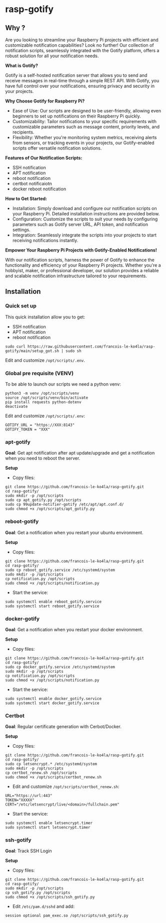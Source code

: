 # rasp-gotify

## Why ?

Are you looking to streamline your Raspberry Pi projects with efficient and customizable notification capabilities? Look no further! Our collection of notification scripts, seamlessly integrated with the Gotify platform, offers a robust solution for all your notification needs.

**What is Gotify?**

Gotify is a self-hosted notification server that allows you to send and receive messages in real-time through a simple REST API. With Gotify, you have full control over your notifications, ensuring privacy and security in your projects.

**Why Choose Gotify for Raspberry Pi?**
- Ease of Use: Our scripts are designed to be user-friendly, allowing even beginners to set up notifications on their Raspberry Pi quickly.
- Customizability: Tailor notifications to your specific requirements with customizable parameters such as message content, priority levels, and recipients.
- Flexibility: Whether you're monitoring system metrics, receiving alerts from sensors, or tracking events in your projects, our Gotify-enabled scripts offer versatile notification solutions.

**Features of Our Notification Scripts:**
- SSH notification
- APT notification
- reboot notification
- certbot notificaiotn
- docker reboot notification
  
**How to Get Started:**

- Installation: Simply download and configure our notification scripts on your Raspberry Pi. Detailed installation instructions are provided below.
- Configuration: Customize the scripts to suit your needs by configuring parameters such as Gotify server URL, API token, and notification settings.
- Integration: Seamlessly integrate the scripts into your projects to start receiving notifications instantly.

**Empower Your Raspberry Pi Projects with Gotify-Enabled Notifications!**

With our notification scripts, harness the power of Gotify to enhance the functionality and efficiency of your Raspberry Pi projects. Whether you're a hobbyist, maker, or professional developer, our solution provides a reliable and scalable notification infrastructure tailored to your requirements.

## Installation
### Quick set up

This quick installation allow you to get:
- SSH notification
- APT notification
- reboot notification

```
sudo curl https://raw.githubusercontent.com/francois-le-ko4la/rasp-gotify/main/setup_got.sh | sudo sh
```
Edit and customize `/opt/scripts/.env`.

### Global pre requisite (VENV)

To be able to launch our scripts we need a python venv:

```
python3 -m venv /opt/scripts/venv
source /opt/scripts/venv/bin/activate
pip install requests python-dotenv
deactivate
```

Edit and customize `/opt/scripts/.env`:
```
GOTIFY_URL = "https://XXX:8143"
GOTIFY_TOKEN = "XXX"
```

### apt-gotify
**Goal**:
Get apt notification after apt update/upgrade and get a notification when you need to reboot the server.

**Setup**
- Copy files:
```
git clone https://github.com/francois-le-ko4la/rasp-gotify.git
cd rasp-gotify/
sudo mkdir -p /opt/scripts
sudo cp apt_gotify.py /opt/scripts
sudo cp 99update-notifier-gotify /etc/apt/apt.conf.d/
sudo chmod +x /opt/scripts/apt_gotify.py
```

### reboot-gotify
**Goal**:
Get a notification when you restart your ubuntu environment.

**Setup**
- Copy files:
```
git clone https://github.com/francois-le-ko4la/rasp-gotify.git
cd rasp-gotify/
sudo cp reboot_gotify.service /etc/systemd/system
sudo mkdir -p /opt/scripts
cp notification.py /opt/scripts
sudo chmod +x /opt/scripts/notification.py
```

- Start the service:
```
sudo systemctl enable reboot_gotify.service
sudo systemctl start reboot_gotify.service
```


### docker-gotify
**Goal**:
Get a notification when you restart your docker environment.

**Setup**
- Copy files:
```
git clone https://github.com/francois-le-ko4la/rasp-gotify.git
cd rasp-gotify/
sudo cp docker_gotify.service /etc/systemd/system
sudo mkdir -p /opt/scripts
cp notification.py /opt/scripts
sudo chmod +x /opt/scripts/notification.py
```

- Start the service:
```
sudo systemctl enable docker_gotify.service
sudo systemctl start docker_gotify.service
```

### Certbot
**Goal**:
Regular certificate generation with Cerbot/Docker.

**Setup**
- Copy files:
```
git clone https://github.com/francois-le-ko4la/rasp-gotify.git
cd rasp-gotify/
sudo cp letsencrypt.* /etc/systemd/system
sudo mkdir -p /opt/scripts
cp certbot_renew.sh /opt/scripts
sudo chmod +x /opt/scripts/certbot_renew.sh
```

- Edit and customize `/opt/scripts/certbot_renew.sh`:
```
URL="https://url:443"
TOKEN="XXXXX"
CERT="/etc/letsencrypt/live/<domain>/fullchain.pem"
```

- Start the service:
```
sudo systemctl enable letsencrypt.timer
sudo systemctl start letsencrypt.timer
```

### ssh-gotify
**Goal**:
Track SSH Login

**Setup**
- Copy files:
```
git clone https://github.com/francois-le-ko4la/rasp-gotify.git
cd rasp-gotify/
sudo mkdir -p /opt/scripts
cp ssh_gotify.py /opt/scripts
sudo chmod +x /opt/scripts/ssh_gotify.py
```

- Edit `/etc/pam.d/sshd` and add:
```
session optional pam_exec.so /opt/scripts/ssh_gotify.py
```

